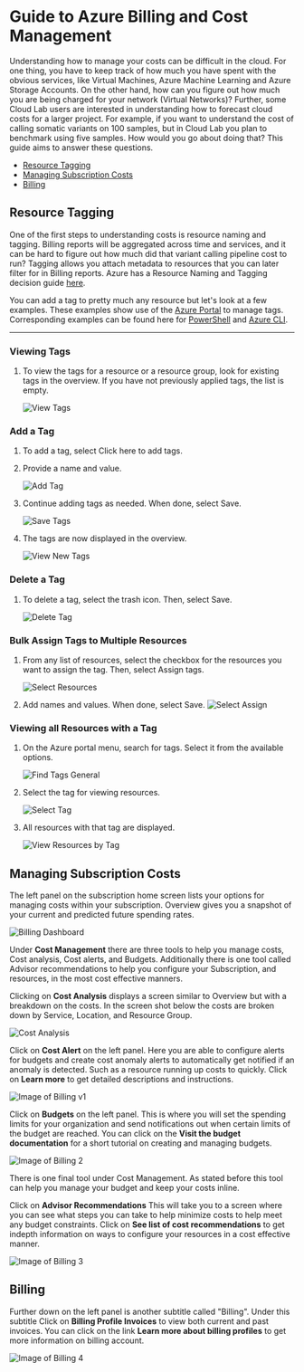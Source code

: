 # Guide to Azure Billing and Cost Management

Understanding how to manage your costs can be difficult in the cloud. For one thing, you have to keep track of how much you have spent with the obvious services, like Virtual Machines, Azure Machine Learning and Azure Storage Accounts. On the other hand, how can you figure out how much you are being charged for your network (Virtual Networks)? 
Further, some Cloud Lab users are interested in understanding how to forecast cloud costs for a larger project. For example, if you want to understand the cost of calling somatic variants on 100 samples, but in Cloud Lab you plan to benchmark using five samples. How would you go about doing that? 
This guide aims to answer these questions. 

- [Resource Tagging](#resource-tagging)
- [Managing Subscription Costs](#managing-subscription-costs)
- [Billing](#billing)

## Resource Tagging<a name="RT"></a>

One of the first steps to understanding costs is resource naming and tagging. Billing reports will be aggregated across time and services, and it can be hard to figure out how much did that variant calling pipeline cost to run? 
Tagging allows you attach metadata to resources that you can later filter for in Billing reports. Azure has a Resource Naming and Tagging decision guide [here](https://learn.microsoft.com/en-us/azure/cloud-adoption-framework/decision-guides/resource-tagging/?toc=%2Fazure%2Fazure-resource-manager%2Fmanagement%2Ftoc.json).

You can add a tag to pretty much any resource but let's look at a few examples. These examples show use of the [Azure Portal](https://learn.microsoft.com/en-us/azure/azure-resource-manager/management/tag-resources?tabs=json#portal) to manage tags. Corresponding examples can be found here for [PowerShell](https://learn.microsoft.com/en-us/azure/azure-resource-manager/management/tag-resources?tabs=json#powershell) and [Azure CLI](https://learn.microsoft.com/en-us/azure/azure-resource-manager/management/tag-resources?tabs=json#azure-cli).

*******
### Viewing Tags
1. To view the tags for a resource or a resource group, look for existing tags in the overview. If you have not previously applied tags, the list is empty.

   ![View Tags](/docs/images/view-tags.png)

### Add a Tag
1. To add a tag, select Click here to add tags.
2. Provide a name and value.

   ![Add Tag](/docs/images/add-tag.png)

3. Continue adding tags as needed. When done, select Save.

   ![Save Tags](/docs/images/save-tags.png)

4. The tags are now displayed in the overview.

   ![View New Tags](/docs/images/view-new-tags.png)

### Delete a Tag
1. To delete a tag, select the trash icon. Then, select Save.

   ![Delete Tag](/docs/images/delete-tag.png)

### Bulk Assign Tags to Multiple Resources
1. From any list of resources, select the checkbox for the resources you want to assign the tag. Then, select Assign tags.

   ![Select Resources](/docs/images/select-multiple-resources.png)

2. Add names and values. When done, select Save.
   ![Select Assign](/docs/images/select-assign.png)

### Viewing all Resources with a Tag
1. On the Azure portal menu, search for tags. Select it from the available options.

   ![Find Tags General](/docs/images/find-tags-general.png)

2. Select the tag for viewing resources.

   ![Select Tag](/docs/images/select-tag.png)
   
4. All resources with that tag are displayed.

   ![View Resources by Tag](/docs/images/view-resources-by-tag.png)

##  Managing Subscription Costs<a name="MSC"></a>

The left panel on the subscription home screen lists your options for managing costs within your subscription. Overview gives you a snapshot of your current and predicted future spending rates.  

   ![Billing Dashboard](/docs/images/1_billing_dashboard_image.png)

Under **Cost Management** there are three tools to help you manage costs, Cost analysis, Cost alerts, and Budgets. Additionally there is one tool called Advisor recommendations to help you configure your Subscription, and resources, in the most cost effective manners. 

Clicking on **Cost Analysis** displays a screen similar to Overview but with a breakdown on the costs. In the screen shot below the costs are broken down by Service, Location, and Resource Group. 

   ![Cost Analysis](/docs/images/2_cost_analysis.png)

Click on **Cost Alert** on the left panel. Here you are able to configure alerts for budgets and create cost anomaly alerts to automatically get notified if an anomaly is detected. Such as a resource running up costs to quickly. Click on **Learn more** to get detailed descriptions and instructions.

   ![Image of Billing v1](/docs/images/3_cost_analysis.png)

Click on **Budgets** on the left panel. This is where you will set the spending limits for your organization and send notifications out when certain limits of the budget are reached. You can click on the **Visit the budget documentation** for a short tutorial on creating and managing budgets.

   ![Image of Billing 2](/docs/images/4_budget.png)

There is one final tool under Cost Management. As stated before this tool can help you manage your budget and keep your costs inline.

Click on **Advisor Recommendations** This will take you to a screen where you can see what steps you can take to help minimize costs to help meet any budget constraints. Click on **See list of cost recommendations** to get indepth information on ways to configure your resources in a cost effective manner.   

   ![Image of Billing 3](/docs/images/5_advisor.png)

## Billing<a name="BG"></a>

Further down on the left panel is another subtitle called "Billing". Under this subtitle Click on **Billing Profile Invoices** to view both current and past invoices. You can click on the link **Learn more about billing profiles** to get more information on billing account. 

   ![Image of Billing 4](/docs/images/6_amount_due.png)

